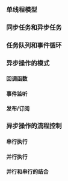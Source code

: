 ### 单线程模型
> 

### 同步任务和异步任务


### 任务队列和事件循环


### 异步操作的模式

#### 回调函数


#### 事件监听
#### 发布/订阅


### 异步操作的流程控制

#### 串行执行
#### 并行执行
#### 并行和串行的结合